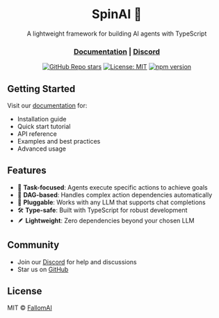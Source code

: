 <div align="center">
<h1>SpinAI 🤖</h1>

A lightweight framework for building AI agents with TypeScript

<h3>

[Documentation](https://docs.spinai.dev) | [Discord](https://discord.gg/BYsRx36qR3)

</h3>

[![GitHub Repo stars](https://img.shields.io/github/stars/Fallomai/spinai)](https://github.com/Fallomai/spinai)
[![License: MIT](https://img.shields.io/badge/License-MIT-green.svg)](https://opensource.org/licenses/MIT)
[![npm version](https://badge.fury.io/js/spinai.svg)](https://www.npmjs.com/package/spinai)

</div>

## Getting Started

Visit our [documentation](https://docs.spinai.dev) for:
- Installation guide
- Quick start tutorial
- API reference
- Examples and best practices
- Advanced usage

## Features

- 🎯 **Task-focused**: Agents execute specific actions to achieve goals
- 🔄 **DAG-based**: Handles complex action dependencies automatically
- 🔌 **Pluggable**: Works with any LLM that supports chat completions
- 🛠️ **Type-safe**: Built with TypeScript for robust development
- 🪶 **Lightweight**: Zero dependencies beyond your chosen LLM

## Community

- Join our [Discord](https://discord.gg/BYsRx36qR3) for help and discussions
- Star us on [GitHub](https://github.com/Fallomai/spinai)

## License

MIT © [FallomAI](https://github.com/Fallomai)
